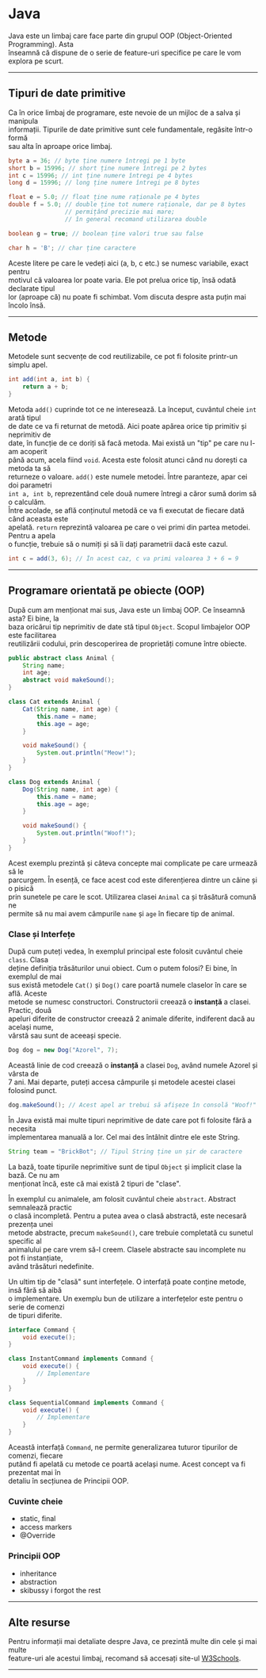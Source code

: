 # **Java**

<!--make things bold-->

Java este un limbaj care face parte din grupul OOP (Object-Oriented Programming). Asta  
înseamnă că dispune de o serie de feature-uri specifice pe care le vom explora pe scurt.

<hr>

## **Tipuri de date primitive**

Ca în orice limbaj de programare, este nevoie de un mijloc de a salva și manipula  
informații. Tipurile de date primitive sunt cele fundamentale, regăsite într-o formă  
sau alta în aproape orice limbaj.

```java
byte a = 36; // byte ține numere întregi pe 1 byte
short b = 15996; // short ține numere întregi pe 2 bytes
int c = 15996; // int ține numere întregi pe 4 bytes
long d = 15996; // long ține numere întregi pe 8 bytes

float e = 5.0; // float ține nume raționale pe 4 bytes
double f = 5.0; // double ține tot numere raționale, dar pe 8 bytes
                // permițând precizie mai mare;
                // în general recomand utilizarea double

boolean g = true; // boolean ține valori true sau false

char h = 'B'; // char ține caractere
```

Aceste litere pe care le vedeți aici (a, b, c etc.) se numesc variabile, exact pentru  
motivul că valoarea lor poate varia. Ele pot prelua orice tip, însă odată declarate tipul  
lor (aproape că) nu poate fi schimbat. Vom discuta despre asta puțin mai încolo însă.

<!--move methods, add operators and intructions-->

<hr>

## **Metode**

Metodele sunt secvențe de cod reutilizabile, ce pot fi folosite printr-un simplu apel.

```java
int add(int a, int b) {
    return a + b;
}
```

Metoda `add()` cuprinde tot ce ne interesează. La început, cuvântul cheie `int` arată tipul  
de date ce va fi returnat de metodă. Aici poate apărea orice tip primitiv și neprimitiv de  
date, în funcție de ce doriți să facă metoda. Mai există un "tip" pe care nu l-am acoperit  
până acum, acela fiind `void`. Acesta este folosit atunci când nu dorești ca metoda ta să  
returneze o valoare. `add()` este numele metodei. Între paranteze, apar cei doi parametri  
`int a, int b`, reprezentând cele două numere întregi a căror sumă dorim să o calculăm.  
Între acolade, se află conținutul metodă ce va fi executat de fiecare dată când aceasta este  
apelată. `return` reprezintă valoarea pe care o vei primi din partea metodei. Pentru a apela  
o funcție, trebuie să o numiți și să îi dați parametrii dacă este cazul.

```java
int c = add(3, 6); // În acest caz, c va primi valoarea 3 + 6 = 9
```

<hr>

## **Programare orientată pe obiecte (OOP)**

După cum am menționat mai sus, Java este un limbaj OOP. Ce înseamnă asta? Ei bine, la  
baza oricărui tip neprimitiv de date stă tipul `Object`. Scopul limbajelor OOP este facilitarea  
reutilizării codului, prin descoperirea de proprietăți comune între obiecte.

```java
public abstract class Animal {
    String name;
    int age;
    abstract void makeSound();
}

class Cat extends Animal {
    Cat(String name, int age) {
        this.name = name;
        this.age = age;
    }

    void makeSound() {
        System.out.println("Meow!");
    }
}

class Dog extends Animal {
    Dog(String name, int age) {
        this.name = name;
        this.age = age;
    }

    void makeSound() {
        System.out.println("Woof!");
    }
}
```

Acest exemplu prezintă și câteva concepte mai complicate pe care urmează să le  
parcurgem. În esență, ce face acest cod este diferențierea dintre un câine și o pisică  
prin sunetele pe care le scot. Utilizarea clasei `Animal` ca și trăsătură comună ne  
permite să nu mai avem câmpurile `name` și `age` în fiecare tip de animal.

### Clase și Interfețe

După cum puteți vedea, în exemplul principal este folosit cuvântul cheie `class`. Clasa  
deține definiția trăsăturilor unui obiect. Cum o putem folosi? Ei bine, în exemplul de mai  
sus există metodele `Cat()` și `Dog()` care poartă numele claselor în care se află. Aceste  
metode se numesc constructori. Constructorii creează o **instanță** a clasei. Practic, două  
apeluri diferite de constructor creează 2 animale diferite, indiferent dacă au același nume,  
vârstă sau sunt de aceeași specie.

```java
Dog dog = new Dog("Azorel", 7);
```

Această linie de cod creează o **instanță** a clasei `Dog`, având numele Azorel și vârsta de  
7 ani. Mai departe, puteți accesa câmpurile și metodele acestei clasei folosind punct.

```java
dog.makeSound(); // Acest apel ar trebui să afișeze în consolă "Woof!"
```

În Java există mai multe tipuri neprimitive de date care pot fi folosite fără a necesita  
implementarea manuală a lor. Cel mai des întâlnit dintre ele este String.

```java
String team = "BrickBot"; // Tipul String ține un șir de caractere
```

La bază, toate tipurile neprimitive sunt de tipul `Object` și implicit clase la bază. Ce nu am  
menționat încă, este că mai există 2 tipuri de "clase".

În exemplul cu animalele, am folosit cuvântul cheie `abstract`. Abstract semnalează practic  
o clasă incompletă. Pentru a putea avea o clasă abstractă, este necesară prezența unei  
metode abstracte, precum `makeSound()`, care trebuie completată cu sunetul specific al  
animalului pe care vrem să-l creem. Clasele abstracte sau incomplete nu pot fi instanțiate,  
având trăsături nedefinite.

Un ultim tip de "clasă" sunt interfețele. O interfață poate conține metode, insă fără să aibă  
o implementare. Un exemplu bun de utilizare a interfețelor este pentru o serie de comenzi  
de tipuri diferite.

```java
interface Command {
    void execute();
}

class InstantCommand implements Command {
    void execute() {
        // Implementare
    }
}

class SequentialCommand implements Command {
    void execute() {
        // Implementare
    }
}
```

Această interfață `Command`, ne permite generalizarea tuturor tipurilor de comenzi, fiecare  
putând fi apelată cu metode ce poartă același nume. Acest concept va fi prezentat mai în  
detaliu în secțiunea de Principii OOP.

### Cuvinte cheie

- static, final
- access markers
- @Override

### Principii OOP

- inheritance
- abstraction
- skibussy i forgot the rest

<hr>

## **Alte resurse**

Pentru informații mai detaliate despre Java, ce prezintă multe din cele și mai multe  
feature-uri ale acestui limbaj, recomand să accesați site-ul <a href="https://www.w3schools.com/java">W3Schools</a>.

<hr>

